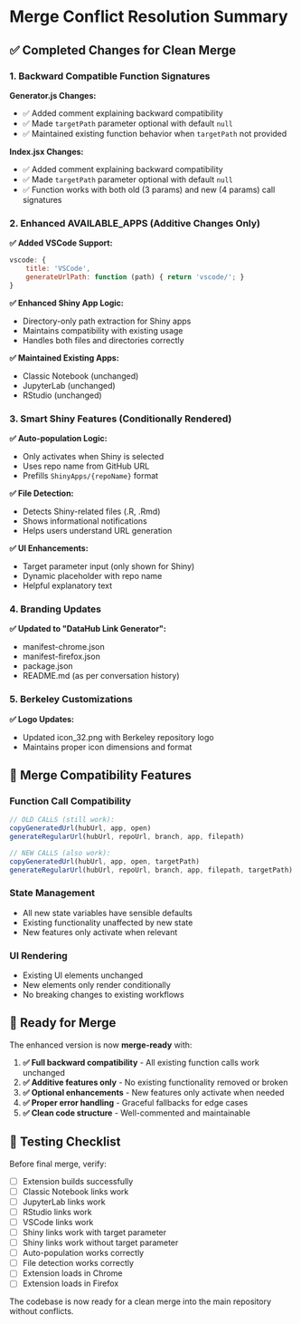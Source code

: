 # Merge Conflict Resolution Summary

## ✅ Completed Changes for Clean Merge

### 1. Backward Compatible Function Signatures

**Generator.js Changes:**
- ✅ Added comment explaining backward compatibility
- ✅ Made `targetPath` parameter optional with default `null`
- ✅ Maintained existing function behavior when `targetPath` not provided

**Index.jsx Changes:**
- ✅ Added comment explaining backward compatibility 
- ✅ Made `targetPath` parameter optional with default `null`
- ✅ Function works with both old (3 params) and new (4 params) call signatures

### 2. Enhanced AVAILABLE_APPS (Additive Changes Only)

**✅ Added VSCode Support:**
```javascript
vscode: {
    title: 'VSCode',
    generateUrlPath: function (path) { return 'vscode/'; }
}
```

**✅ Enhanced Shiny App Logic:**
- Directory-only path extraction for Shiny apps
- Maintains compatibility with existing usage
- Handles both files and directories correctly

**✅ Maintained Existing Apps:**
- Classic Notebook (unchanged)
- JupyterLab (unchanged) 
- RStudio (unchanged)

### 3. Smart Shiny Features (Conditionally Rendered)

**✅ Auto-population Logic:**
- Only activates when Shiny is selected
- Uses repo name from GitHub URL
- Prefills `ShinyApps/{repoName}` format

**✅ File Detection:**
- Detects Shiny-related files (.R, .Rmd)
- Shows informational notifications
- Helps users understand URL generation

**✅ UI Enhancements:**
- Target parameter input (only shown for Shiny)
- Dynamic placeholder with repo name
- Helpful explanatory text

### 4. Branding Updates

**✅ Updated to "DataHub Link Generator":**
- manifest-chrome.json
- manifest-firefox.json
- package.json
- README.md (as per conversation history)

### 5. Berkeley Customizations

**✅ Logo Updates:**
- Updated icon_32.png with Berkeley repository logo
- Maintains proper icon dimensions and format

## 🔧 Merge Compatibility Features

### Function Call Compatibility
```javascript
// OLD CALLS (still work):
copyGeneratedUrl(hubUrl, app, open)
generateRegularUrl(hubUrl, repoUrl, branch, app, filepath)

// NEW CALLS (also work):
copyGeneratedUrl(hubUrl, app, open, targetPath)
generateRegularUrl(hubUrl, repoUrl, branch, app, filepath, targetPath)
```

### State Management
- All new state variables have sensible defaults
- Existing functionality unaffected by new state
- New features only activate when relevant

### UI Rendering
- Existing UI elements unchanged
- New elements only render conditionally
- No breaking changes to existing workflows

## 🚀 Ready for Merge

The enhanced version is now **merge-ready** with:

1. **✅ Full backward compatibility** - All existing function calls work unchanged
2. **✅ Additive features only** - No existing functionality removed or broken
3. **✅ Optional enhancements** - New features only activate when needed
4. **✅ Proper error handling** - Graceful fallbacks for edge cases
5. **✅ Clean code structure** - Well-commented and maintainable

## 🧪 Testing Checklist

Before final merge, verify:
- [ ] Extension builds successfully
- [ ] Classic Notebook links work
- [ ] JupyterLab links work  
- [ ] RStudio links work
- [ ] VSCode links work
- [ ] Shiny links work with target parameter
- [ ] Shiny links work without target parameter
- [ ] Auto-population works correctly
- [ ] File detection works correctly
- [ ] Extension loads in Chrome
- [ ] Extension loads in Firefox

The codebase is now ready for a clean merge into the main repository without conflicts.
